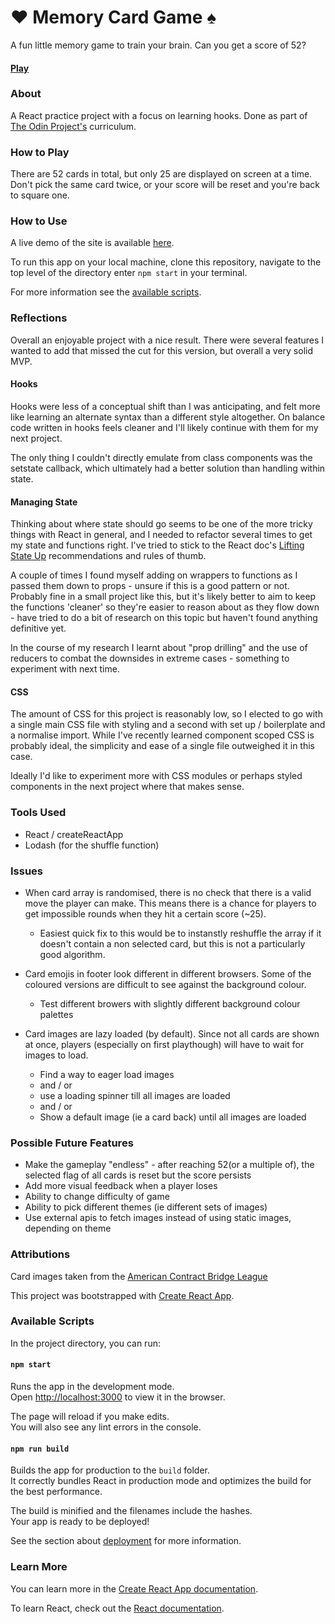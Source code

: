 # ♥️ Memory Card Game ♠️

A fun little memory game to train your brain. Can you get a score of 52?

#### [Play](https://chargrilledchook.github.io/memory-card-game/)

### About

A React practice project with a focus on learning hooks. Done as part of [The Odin Project's](https://www.theodinproject.com/paths/full-stack-javascript/courses/javascript/lessons/memory-card) curriculum.

### How to Play

There are 52 cards in total, but only 25 are displayed on screen at a time.
Don't pick the same card twice, or your score will be reset and you're back to square one.

### How to Use

A live demo of the site is available [here](https://chargrilledchook.github.io/memory-card-game/).

To run this app on your local machine, clone this repository, navigate to the top level of the directory enter `npm start` in your terminal.

For more information see the [available scripts](#available-scripts).

### Reflections

Overall an enjoyable project with a nice result. There were several features I wanted to add that missed the cut for this version, but overall a very solid MVP.

#### Hooks

Hooks were less of a conceptual shift than I was anticipating, and felt more like learning an alternate syntax than a different style altogether. On balance code written in hooks feels cleaner and I'll likely continue with them for my next project.

The only thing I couldn't directly emulate from class components was the setstate callback, which ultimately had a better solution than handling within state.

#### Managing State

Thinking about where state should go seems to be one of the more tricky things with React in general, and I needed to refactor several times to get my state and functions right. I've tried to stick to the React doc's [Lifting State Up](https://reactjs.org/docs/lifting-state-up.html) recommendations and rules of thumb.

A couple of times I found myself adding on wrappers to functions as I passed them down to props - unsure if this is a good pattern or not. Probably fine in a small project like this, but it's likely better to aim to keep the functions 'cleaner' so they're easier to reason about as they flow down - have tried to do a bit of research on this topic but haven't found anything definitive yet.

In the course of my research I learnt about "prop drilling" and the use of reducers to combat the downsides in extreme cases - something to experiment with next time.

#### CSS

The amount of CSS for this project is reasonably low, so I elected to go with a single main CSS file with styling and a second with set up / boilerplate and a normalise import. While I've recently learned component scoped CSS is probably ideal, the simplicity and ease of a single file outweighed it in this case.

Ideally I'd like to experiment more with CSS modules or perhaps styled components in the next project where that makes sense.

### Tools Used

- React / createReactApp
- Lodash (for the shuffle function)

### Issues

- When card array is randomised, there is no check that there is a valid move the player can make. This means there is a chance for players to get impossible rounds when they hit a certain score (~25).

  - Easiest quick fix to this would be to instanstly reshuffle the array if it doesn't contain a non selected card, but this is not a particularly good algorithm.

- Card emojis in footer look different in different browsers. Some of the coloured versions are difficult to see against the background colour.

  - Test different browers with slightly different background colour palettes

- Card images are lazy loaded (by default). Since not all cards are shown at once, players (especially on first playthough) will have to wait for images to load.

  - Find a way to eager load images
  - and / or
  - use a loading spinner till all images are loaded
  - and / or
  - Show a default image (ie a card back) until all images are loaded

### Possible Future Features

- Make the gameplay "endless" - after reaching 52(or a multiple of), the selected flag of all cards is reset but the score persists
- Add more visual feedback when a player loses
- Ability to change difficulty of game
- Ability to pick different themes (ie different sets of images)
- Use external apis to fetch images instead of using static images, depending on theme

### Attributions

Card images taken from the [American Contract Bridge League](http://acbl.mybigcommerce.com/52-playing-cards/)

This project was bootstrapped with [Create React App](https://github.com/facebook/create-react-app).

### Available Scripts

In the project directory, you can run:

#### `npm start`

Runs the app in the development mode.\
Open [http://localhost:3000](http://localhost:3000) to view it in the browser.

The page will reload if you make edits.\
You will also see any lint errors in the console.

#### `npm run build`

Builds the app for production to the `build` folder.\
It correctly bundles React in production mode and optimizes the build for the best performance.

The build is minified and the filenames include the hashes.\
Your app is ready to be deployed!

See the section about [deployment](https://facebook.github.io/create-react-app/docs/deployment) for more information.

### Learn More

You can learn more in the [Create React App documentation](https://facebook.github.io/create-react-app/docs/getting-started).

To learn React, check out the [React documentation](https://reactjs.org/).

